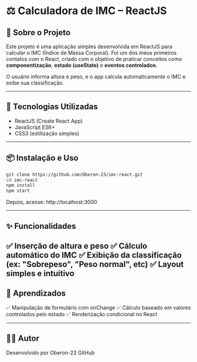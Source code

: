# ⚖️ Calculadora de IMC – ReactJS

## 📌 Sobre o Projeto  
Este projeto é uma aplicação simples desenvolvida em ReactJS para calcular o IMC (Índice de Massa Corporal). Foi um dos meus primeiros contatos com o React, criado com o objetivo de praticar conceitos como **componentização**, **estado (useState)** e **eventos controlados**.

O usuário informa altura e peso, e o app calcula automaticamente o IMC e exibe sua classificação.

---

## 🚀 Tecnologias Utilizadas  
- ReactJS (Create React App)  
- JavaScript ES6+  
- CSS3 (estilização simples)

---

## 📦 Instalação e Uso

```bash
git clone https://github.com/Oberon-23/imc-react.git
cd imc-react
npm install
npm start
```
Depois, acesse:
http://localhost:3000

---

## ✨ Funcionalidades

✅ Inserção de altura e peso
✅ Cálculo automático do IMC
✅ Exibição da classificação (ex: "Sobrepeso", "Peso normal", etc)
✅ Layout simples e intuitivo
---

## 🧠 Aprendizados

✅ Manipulação de formulário com onChange
✅ Cálculo baseado em valores controlados pelo estado
✅ Renderização condicional no React

---

## 👨‍💻 Autor
Desenvolvido por Oberon-23
GitHub
